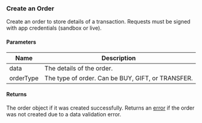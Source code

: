 ### Create an Order

Create an order to store details of a transaction. Requests must be signed with app credentials (sandbox or live).

#### Parameters

<table>
    <thead>
        <tr>
            <th>Name</th>
            <th>Description</th>
        </tr>
    </thead>
    <tbody>
        <tr>
            <td>data</td>
            <td>The details of the order.</td>
        </tr>
        <tr>
            <td>orderType</td>
            <td>The type of order. Can be BUY, GIFT, or TRANSFER.</td>
        </tr>
    </tbody>
</table>

#### Returns

The order object if it was created successfully. Returns an [error](./?doc=reference-manual#errors) if the order was not created due to a data validation error.












